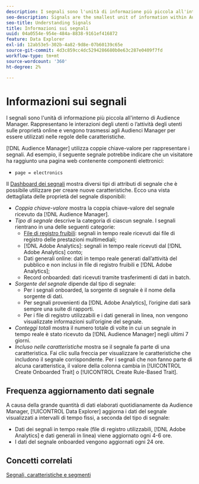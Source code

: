 ```yaml
---
description: I segnali sono l'unità di informazione più piccola all'interno di Audience Manager. Rappresentano le interazioni degli utenti o l’attività degli utenti sulle proprietà online e vengono trasmessi agli Audienci Manager per essere utilizzati nelle regole delle caratteristiche.
seo-description: Signals are the smallest unit of information within Audience Manager. They represent user interactions or user activity on your online properties, and get passed on to Audience Manager to be used in trait rules.
seo-title: Understanding Signals
title: Informazioni sui segnali
uuid: 04a0554e-954e-484a-8838-9161ef416872
feature: Data Explorer
exl-id: 12ab53e5-302b-4a82-9d8e-07b60139c65e
source-git-commit: 4d3c859cc4dc5294286680b0e63c287e0409f7fd
workflow-type: tm+mt
source-wordcount: '360'
ht-degree: 2%

---
```


# Informazioni sui segnali

I segnali sono l&#39;unità di informazione più piccola all&#39;interno di Audience Manager. Rappresentano le interazioni degli utenti o l’attività degli utenti sulle proprietà online e vengono trasmessi agli Audienci Manager per essere utilizzati nelle regole delle caratteristiche.

[!DNL Audience Manager] utilizza coppie chiave-valore per rappresentare i segnali. Ad esempio, il seguente segnale potrebbe indicare che un visitatore ha raggiunto una pagina web contenente componenti elettronici:

* `page = electronics`

Il [Dashboard dei segnali](../../features/data-explorer/data-explorer-signals-dashboard.md) mostra diversi tipi di attributi di segnale che è possibile utilizzare per creare nuove caratteristiche. Ecco una vista dettagliata delle proprietà del segnale disponibili:

* *Coppia chiave-valore* mostra la coppia chiave-valore del segnale ricevuto da [!DNL Audience Manager].
* *Tipo di segnale* descrive la categoria di ciascun segnale. I segnali rientrano in una delle seguenti categorie:
   * [File di registro fruibili](/help/using/integration/media-data-integration/actionable-log-files.md): segnali in tempo reale ricevuti dai file di registro delle prestazioni multimediali;
   * [!DNL Adobe Analytics]: segnali in tempo reale ricevuti dal [!DNL Adobe Analytics] conto;
   * Dati generali online: dati in tempo reale generati dall’attività del pubblico e non inclusi in file di registro fruibili e [!DNL Adobe Analytics];
   * Record onboarded: dati ricevuti tramite trasferimenti di dati in batch.
* *Sorgente del segnale* dipende dal tipo di segnale:
   * Per i segnali onboarded, la sorgente di segnale è il nome della sorgente di dati.
   * Per segnali provenienti da [!DNL Adobe Analytics], l’origine dati sarà sempre una suite di rapporti.
   * Per i file di registro utilizzabili e i dati generali in linea, non vengono visualizzate informazioni sull’origine del segnale.
* *Conteggi totali* mostra il numero totale di volte in cui un segnale in tempo reale è stato ricevuto da [!DNL Audience Manager] negli ultimi 7 giorni.
* *Incluso nelle caratteristiche* mostra se il segnale fa parte di una caratteristica. Fai clic sulla freccia per visualizzare le caratteristiche che includono il segnale corrispondente. Per i segnali che non fanno parte di alcuna caratteristica, il valore della colonna cambia in [!UICONTROL Create Onboarded Trait] o [!UICONTROL Create Rule-Based Trait].

## Frequenza aggiornamento dati segnale

A causa della grande quantità di dati elaborati quotidianamente da Audience Manager, [!UICONTROL Data Explorer] aggiorna i dati del segnale visualizzati a intervalli di tempo fissi, a seconda del tipo di segnale:

* Dati dei segnali in tempo reale (file di registro utilizzabili, [!DNL Adobe Analytics] e dati generali in linea) viene aggiornato ogni 4-6 ore.
* I dati del segnale onboarded vengono aggiornati ogni 24 ore.

## Concetti correlati

[Segnali, caratteristiche e segmenti](/help/using/reference/signal-trait-segment.md)
